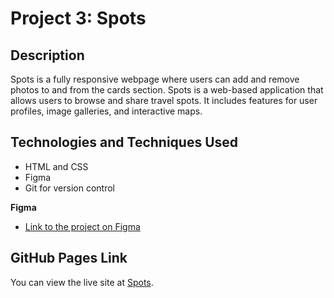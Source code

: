 # Project 3: Spots

## Description

Spots is a fully responsive webpage where users can add and remove photos to and from the cards section. Spots is a web-based application that allows users to browse and share travel spots. It includes features for user profiles, image galleries, and interactive maps.

## Technologies and Techniques Used

- HTML and CSS
- Figma
- Git for version control

**Figma**  
  
* [Link to the project on Figma](https://www.figma.com/file/BBNm2bC3lj8QQMHlnqRsga/Sprint-3-Project-%E2%80%94-Spots?type=design&node-id=2%3A60&mode=design&t=afgNFybdorZO6cQo-1)



## GitHub Pages Link

You can view the live site at [Spots](git@github.com:jonjon5997/se_project_spots.git).

